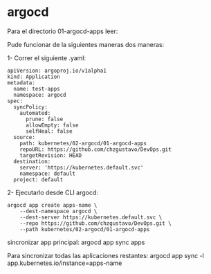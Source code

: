 # argocd
Para el directorio 01-argocd-apps leer:

Pude funcionar de la siguientes maneras dos maneras:

1- Correr el siguiente .yaml:
``` 
apiVersion: argoproj.io/v1alpha1
kind: Application
metadata:
  name: test-apps
  namespace: argocd
spec:
  syncPolicy:
    automated:
      prune: false
      allowEmpty: false
      selfHeal: false
  source:
    path: kubernetes/02-argocd/01-argocd-apps
    repoURL: https://github.com/chzgustavo/DevOps.git
    targetRevision: HEAD
  destination:
    server: 'https://kubernetes.default.svc'
    namespace: default
  project: default 
```  

 2- Ejecutarlo desde CLI argocd:
 
```
argocd app create apps-name \
    --dest-namespace argocd \
    --dest-server https://kubernetes.default.svc \
    --repo https://github.com/chzgustavo/DevOps.git \
    --path kubernetes/02-argocd/01-argocd-apps
``` 
    
 sincronizar app principal: argocd app sync apps 
 
 Para sincronizar todas las aplicaciones restantes: argocd app sync -l app.kubernetes.io/instance=apps-name

